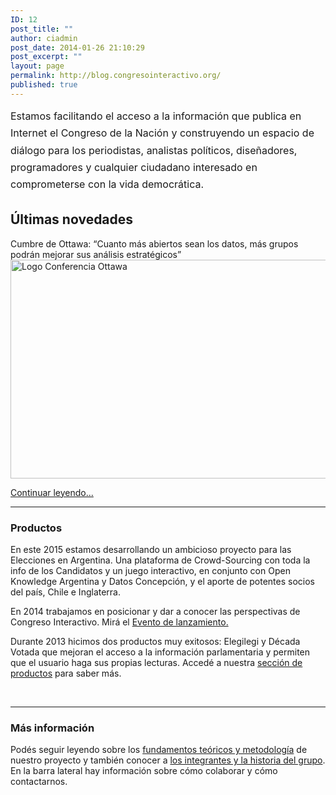 ```yaml
---
ID: 12
post_title: ""
author: ciadmin
post_date: 2014-01-26 21:10:29
post_excerpt: ""
layout: page
permalink: http://blog.congresointeractivo.org/
published: true
---
```

<p id="introTitle"><span style="line-height: 1.714285714; font-size: 1rem;">Estamos facilitando el acceso a la información que publica en Internet el Congreso de la Nación y construyendo un espacio de diálogo para los periodistas, analistas políticos, diseñadores, programadores y cualquier ciudadano interesado en comprometerse con la vida democrática.</span></p>

<h2>Últimas novedades</h2>
Cumbre de Ottawa: “Cuanto más abiertos sean los datos, más grupos podrán mejorar sus análisis estratégicos”
<a title="Artículos y novedades" href="http://www.congresointeractivo.org/articulos-y-novedades/"><img class="alignright wp-image-189 size-full" src="http://blog.congresointeractivo.org/wp-content/uploads/2015/05/Open-Data-II-Ottawa-2015.jpeg" alt="Logo Conferencia Ottawa" width="622" height="350" /></a>

<a title="Artículos y novedades" href="http://www.congresointeractivo.org/articulos-y-novedades/">Continuar leyendo...</a>

<hr />

<h3>Productos</h3>
En este 2015 estamos desarrollando un ambicioso proyecto para las Elecciones en Argentina. Una plataforma de Crowd-Sourcing con toda la info de los Candidatos y un juego interactivo, en conjunto con Open Knowledge Argentina y Datos Concepción, y el aporte de potentes socios del país, Chile e Inglaterra.

En 2014 trabajamos en posicionar y dar a conocer las perspectivas de Congreso Interactivo. Mirá el <a href="http://www.congresointeractivo.org/lanzamiento-de-congreso-interactivo-8jul-19hs/">Evento de lanzamiento.</a>

Durante 2013 hicimos dos productos muy exitosos: Elegilegi y Década Votada que mejoran el acceso a la información parlamentaria y permiten que el usuario haga sus propias lecturas. Accedé a nuestra <a title="Productos" href="http://www.congresointeractivo.org/productos/">sección de productos</a> para saber más.

&nbsp;

<hr />

<h3>Más información</h3>
Podés seguir leyendo sobre los <a title="Fundamentos" href="http://www.congresointeractivo.org/fundamentos/">fundamentos teóricos y metodología</a> de nuestro proyecto y también conocer a <a title="Sobre nosotros" href="http://www.congresointeractivo.org/sobre-nosotros/">los integrantes y la historia del grupo</a>. En la barra lateral hay información sobre cómo colaborar y cómo contactarnos.